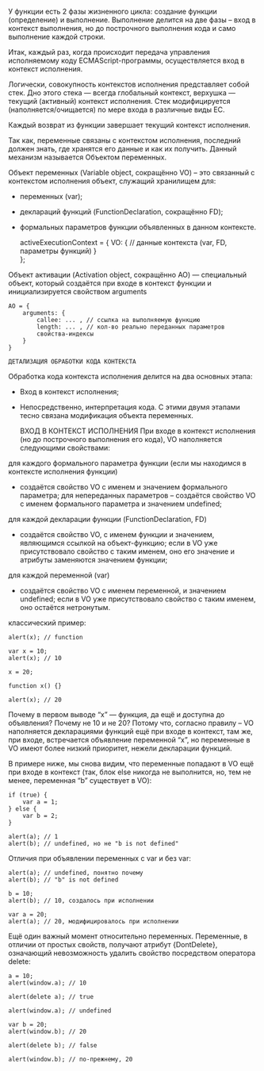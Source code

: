У функции есть 2 фазы жизненного цикла: cоздание функции (определение) и выполнение.
Выполнение делится на две фазы – вход в контекст выполнения, но до построчного выполнения кода
и само выполнение каждой строки.

Итак, каждый раз, когда происходит передача управления исполняемому коду ECMAScript-программы, осуществляется вход в контекст исполнения.

Логически, совокупность контекстов исполнения представляет собой стек. Дно этого стека — всегда глобальный контекст, верхушка — текущий (активный) контекст исполнения. Стек модифицируется (наполняется/очищается) по мере входа в различные виды EC.

Каждый возврат из функции завершает текущий контекст исполнения.

Так как, переменные связаны с контекстом исполнения, последний должен знать, где хранятся его данные и как их получить. Данный механизм называется Объектом переменных.

Объект переменных (Variable object, сокращённо VO) – это связанный с контекстом исполнения объект, служащий хранилищем для:
 - переменных (var);
 - деклараций функций (FunctionDeclaration, сокращённо FD);
 - формальных параметров функции
объявленных в данном контексте.

    activeExecutionContext = {
        VO: {
            // данные контекста (var, FD, параметры функций)
        }           
    };

Объект активации (Activation object, сокращённо AO) — специальный объект, который создаётся при входе в контекст функции и инициализируется свойством arguments

    AO = {
        arguments: {
            callee: ... , // ссылка на выполняемую функцию
            length: ... , // кол-во реально переданных параметров
            свойства-индексы
        }
    }

    ДЕТАЛИЗАЦИЯ ОБРАБОТКИ КОДА КОНТЕКСТА

Обработка кода контекста исполнения делится на два основных этапа:
 - Вход в контекст исполнения;
 - Непосредственно, интерпретация кода.
С этими двумя этапами тесно связана модификация объекта переменных.    

    ВХОД В КОНТЕКСТ ИСПОЛНЕНИЯ
При входе в контекст исполнения (но до построчного выполнения его кода), VO наполняется следующими свойствами:

для каждого формального параметра функции (если мы находимся в контексте исполнения функции)
 - создаётся свойство VO с именем и значением формального параметра; для непереданных параметров – создаётся свойство VO с именем формального параметра и значением undefined;

для каждой декларации функции (FunctionDeclaration, FD)
 - создаётся свойство VO, с именем функции и значением, являющимся ссылкой на объект-функцию; если в VO уже присутствовало свойство с таким именем, оно его значение и атрибуты заменяются значением функции;

для каждой переменной (var)
 - создаётся свойство VO с именем переменной, и значением undefined; если в VO уже присутствовало свойство с таким именем, оно остаётся нетронутым.


классический пример:

    alert(x); // function
    
    var x = 10;
    alert(x); // 10
    
    x = 20;
    
    function x() {}
    
    alert(x); // 20

Почему в первом выводе “x” — функция, да ещё и доступна до объявления? Почему не 10 и не 20? Потому что, согласно правилу – VO наполняется декларациями функций ещё при входе в контекст, там же, при входе, встречается объявление переменной “x”, но переменные в VO имеют более низкий приоритет, нежели декларации функций.

В примере ниже, мы снова видим, что переменные попадают в VO ещё при входе в контекст (так, блок else никогда не выполнится, но, тем не менее, переменная “b” существует в VO):

    if (true) {
        var a = 1;
    } else {
        var b = 2;
    }
    
    alert(a); // 1
    alert(b); // undefined, но не "b is not defined"


Отличия при объявлении переменных с var и без var:

    alert(a); // undefined, понятно почему
    alert(b); // "b" is not defined

    b = 10;
    alert(b); // 10, создалось при исполнении
    
    var a = 20;
    alert(a); // 20, модифицировалось при исполнении

Ещё один важный момент относительно переменных. Переменные, в отличии от простых свойств, получают атрибут {DontDelete}, означающий невозможность удалить свойство посредством оператора delete:

    a = 10;
    alert(window.a); // 10
    
    alert(delete a); // true
    
    alert(window.a); // undefined
    
    var b = 20;
    alert(window.b); // 20
    
    alert(delete b); // false
    
    alert(window.b); // по-прежнему, 20
